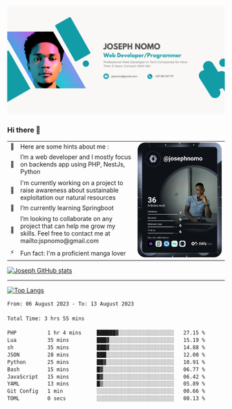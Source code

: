 ![Banner of my profile!](/Joseph_NOMO_NEW.png "Banner")

### Hi there 👋

<!--- | --  | 👋  | Here are some hints about me :                                                                                                 | <td rowspan=6><img src="/devcard.svg" width="400" alt="Joseph NOMO's Dev Card"/></td> |
| --- | --- | ------------------------------------------------------------------------------------------------------------------------------ | ------------------------------------------------------------------------------------- |
| --  | 🔭  | I’m a web developer and I mostly focus on backends app using PHP, NestJs, Python                                               |
| --  | 🦁  | I'm currently working on a project to raise awareness about sustainable exploitation our natural resources                     |
| --  | 🌱  | I’m currently learning Springboot                                                                                              |
| --  | 👯  | I’m looking to collaborate on any project that can help me grow my skills. Feel free to contact me at mailto:jspnomo@gmail.com |
| --  | ⚡  | Fun fact: I'm a proficient manga lover                                                                                         |
--->

<table>
    <tr>
        <td width="1%">👋</td>
        <td width="55%">Here are some hints about me :</td>
        <td rowspan=6 width="44%"><img src="/devcard.svg" width="400" alt="Joseph NOMO's Dev Card"/></td>
    </tr>
    <tr>
        <td>🔭</td>
        <td>I’m a web developer and I mostly focus on backends app using PHP, NestJs, Python</td>
    </tr>
    <tr>
        <td>🦁</td>
        <td>I'm currently working on a project to raise awareness about sustainable exploitation our natural resources</td>
    </tr>
    <tr>
        <td>🌱</td>
        <td>I’m currently learning Springboot</td>
    </tr>
    <tr>
        <td>👯</td>
        <td>I’m looking to collaborate on any project that can help me grow my skills. Feel free to contact me at mailto:jspnomo@gmail.com</td>
    </tr>
    <tr>
        <td>⚡</td>
        <td>Fun fact: I'm a proficient manga lover</td>
    </tr>

</table>

[![Joseph GitHub stats](https://github-readme-stats-seven-sigma-53.vercel.app/api?username=Jspascal)](https://github.com/Jspascal/github-readme-stats)

---

[![Top Langs](https://github-readme-stats-seven-sigma-53.vercel.app/api/top-langs/?username=Jspascal&layout=compact)](https://github.com/Jspascal/github-readme-stats)

<!--START_SECTION:waka-->

```txt
From: 06 August 2023 - To: 13 August 2023

Total Time: 3 hrs 55 mins

PHP          1 hr 4 mins     ██████▓░░░░░░░░░░░░░░░░░░   27.15 %
Lua          35 mins         ███▓░░░░░░░░░░░░░░░░░░░░░   15.19 %
sh           35 mins         ███▓░░░░░░░░░░░░░░░░░░░░░   14.88 %
JSON         28 mins         ███░░░░░░░░░░░░░░░░░░░░░░   12.00 %
Python       25 mins         ██▓░░░░░░░░░░░░░░░░░░░░░░   10.91 %
Bash         15 mins         █▓░░░░░░░░░░░░░░░░░░░░░░░   06.77 %
JavaScript   15 mins         █▓░░░░░░░░░░░░░░░░░░░░░░░   06.42 %
YAML         13 mins         █▒░░░░░░░░░░░░░░░░░░░░░░░   05.89 %
Git Config   1 min           ░░░░░░░░░░░░░░░░░░░░░░░░░   00.66 %
TOML         0 secs          ░░░░░░░░░░░░░░░░░░░░░░░░░   00.13 %
```

<!--END_SECTION:waka-->
